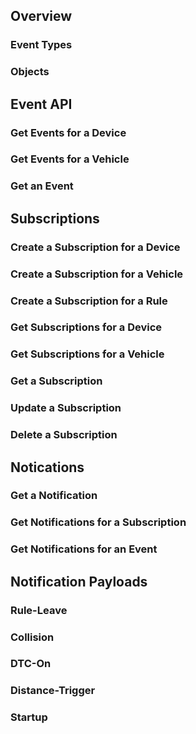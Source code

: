 

## Overview

### Event Types

### Objects

## Event API

### Get Events for a Device

### Get Events for a Vehicle

### Get an Event

## Subscriptions

### Create a Subscription for a Device

### Create a Subscription for a Vehicle

### Create a Subscription for a Rule

### Get Subscriptions for a Device

### Get Subscriptions for a Vehicle

### Get a Subscription

### Update a Subscription

### Delete a Subscription

## Notications

### Get a Notification

### Get Notifications for a Subscription

### Get Notifications for an Event

## Notification Payloads

### Rule-Leave

### Collision

### DTC-On

### Distance-Trigger

### Startup
